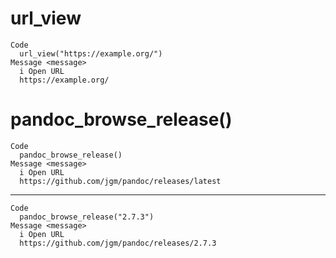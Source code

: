 # url_view

    Code
      url_view("https://example.org/")
    Message <message>
      i Open URL
      https://example.org/

# pandoc_browse_release()

    Code
      pandoc_browse_release()
    Message <message>
      i Open URL
      https://github.com/jgm/pandoc/releases/latest

---

    Code
      pandoc_browse_release("2.7.3")
    Message <message>
      i Open URL
      https://github.com/jgm/pandoc/releases/2.7.3


